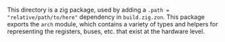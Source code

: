 This directory is a zig package, used by adding a `.path = "relative/path/to/here"` dependency in `build.zig.zon`.
This package exports the `arch` module, which contains a variety of types and helpers for representing the registers, buses, etc. that exist at the hardware level.
